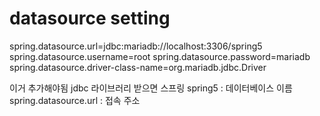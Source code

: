 # datasource setting
spring.datasource.url=jdbc:mariadb://localhost:3306/spring5
spring.datasource.username=root
spring.datasource.password=mariadb
spring.datasource.driver-class-name=org.mariadb.jdbc.Driver

이거 추가해야됨 jdbc 라이브러리 받으면 스프링
spring5 : 데이터베이스 이름
spring.datasource.url : 접속 주소
